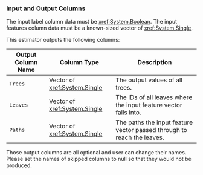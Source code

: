 ### Input and Output Columns
The input label column data must be <xref:System.Boolean>.
The input features column data must be a known-sized vector of <xref:System.Single>.

This estimator outputs the following columns:

| Output Column Name | Column Type | Description|
| -- | -- | -- |
| `Trees` | Vector of <xref:System.Single> | The output values of all trees. |
| `Leaves` | Vector of <xref:System.Single> | The IDs of all leaves where the input feature vector falls into. |
| `Paths` | Vector of <xref:System.Single> | The paths the input feature vector passed through to reach the leaves. |

Those output columns are all optional and user can change their names.
Please set the names of skipped columns to null so that they would not be produced.